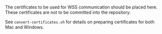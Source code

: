 The certificates to be used for WSS communication should be placed here. These certificates are not to be committed
into the repository.

See `convert-certificates.sh` for details on preparing certificates for both Mac and Windows.
